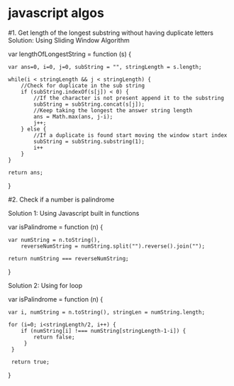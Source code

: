 # javascript algos



#1. Get length of the longest substring without having duplicate letters
Solution: Using Sliding Window Algorithm



var lengthOfLongestString = function (s) {

    var ans=0, i=0, j=0, subString = "", stringLength = s.length;
    
    while(i < stringLength && j < stringLength) {
        //Check for duplicate in the sub string
        if (subString.indexOf(s[j]) < 0) {
            //If the character is not present append it to the substring
            subString = subString.concat(s[j]);
            //Keep taking the longest the answer string length
            ans = Math.max(ans, j-i);
            j++;
        } else {
            //If a duplicate is found start moving the window start index
            subString = subString.substring(1);
            i++
        }
    }
    
    return ans;
 }
 
#2. Check if a number is palindrome

Solution 1: Using Javascript built in functions

var isPalindrome = function (n) {

    var numString = n.toString(),
        reverseNumString = numString.split("").reverse().join("");
        
    return numString === reverseNumString;
 }
 
 Solution 2: Using for loop
 
 var isPalindrome = function (n) {
 
    var i, numString = n.toString(), stringLen = numString.length;
    
    for (i=0; i<stringLength/2, i++) {
        if (numString[i] !=== numString[stringLength-1-i]) {
            return false;
         }
     }
     
     return true;
 }
    
